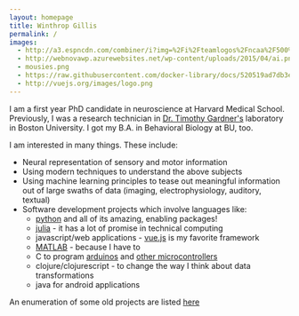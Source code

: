 ```yaml
---
layout: homepage
title: Winthrop Gillis
permalink: /
images:
  - http://a3.espncdn.com/combiner/i?img=%2Fi%2Fteamlogos%2Fncaa%2F500%2F104.png
  - http://webnovawp.azurewebsites.net/wp-content/uploads/2015/04/ai.png
  - mousies.png
  - https://raw.githubusercontent.com/docker-library/docs/520519ad7db3ea9fd5d3590e836c839a0ffd6f19/julia/logo.png
  - http://vuejs.org/images/logo.png
---
```


I am a first year PhD candidate in neuroscience at Harvard Medical School.
Previously, I was a research technician in [Dr. Timothy Gardner's](http://people.bu.edu/timothyg/) laboratory in Boston University.
I got my B.A. in Behavioral Biology at BU, too.


I am interested in many things. These include:
- Neural representation of sensory and motor information
- Using modern techniques to understand the above subjects
- Using machine learning principles to tease out meaningful information out of large swaths of data (imaging, electrophysiology, auditory, textual)
- Software development projects which involve languages like:
  - [python](https://www.python.org/) and all of its amazing, enabling packages!
  - [julia](http://julialang.org/) - it has a lot of promise in technical computing
  - javascript/web applications - [vue.js](http://vuejs.org/v2/guide/) is my favorite framework
  - [MATLAB](https://www.mathworks.com/products/matlab.html) - because I have to
  - C to program [arduinos](https://www.arduino.cc/en/Main/arduinoBoardUno) and [other microcontrollers](https://www.pjrc.com/teensy/teensy31.html)
  - clojure/clojurescript - to change the way I think about data transformations
  - java for android applications

An enumeration of some old projects are listed [here](/software/)
